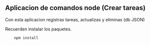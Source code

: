 ## Aplicacion de comandos node (Crear tareas)

Con esta aplicacion registras tareas, actualizas y eliminas (db JSON)


Recuerden instalar los paquetes.

```
    npm install
```